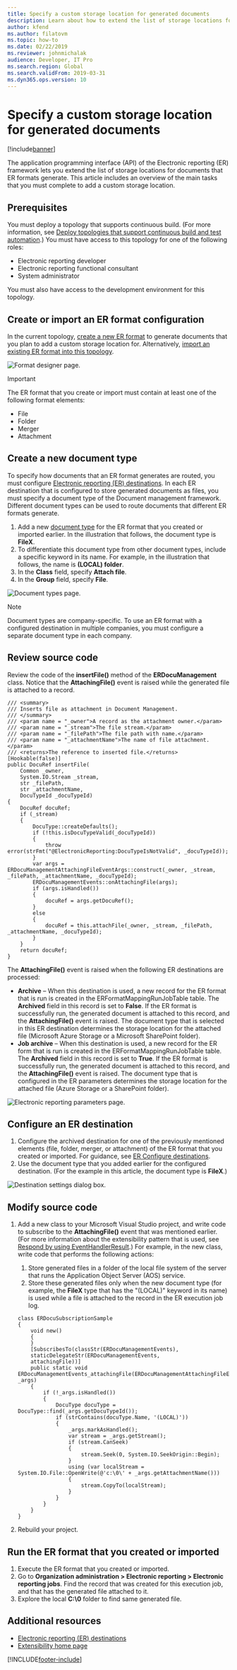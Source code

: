 ```yaml
---
title: Specify a custom storage location for generated documents
description: Learn about how to extend the list of storage locations for documents that Electronic reporting (ER) formats generate.
author: kfend
ms.author: filatovm
ms.topic: how-to
ms.date: 02/22/2019
ms.reviewer: johnmichalak
audience: Developer, IT Pro
ms.search.region: Global
ms.search.validFrom: 2019-03-31
ms.dyn365.ops.version: 10
---
```


# Specify a custom storage location for generated documents

[!include[banner](../includes/banner.md)]

The application programming interface (API) of the Electronic reporting (ER) framework lets you extend the list of storage locations for documents that ER formats generate. This article includes an overview of the main tasks that you must complete to add a custom storage location.

## Prerequisites

You must deploy a topology that supports continuous build. (For more information, see [Deploy topologies that support continuous build and test automation](/dynamics365/unified-operations/dev-itpro/perf-test/continuous-build-test-automation).) You must have access to this topology for one of the following roles:

- Electronic reporting developer
- Electronic reporting functional consultant
- System administrator

You must also have access to the development environment for this topology.

## Create or import an ER format configuration

In the current topology, [create a new ER format](tasks/er-format-configuration-2016-11.md) to generate documents that you plan to add a custom storage location for. Alternatively, [import an existing ER format into this topology](general-electronic-reporting-manage-configuration-lifecycle.md).

![Format designer page.](media/er-extend-file-storages-format.png)

> [!IMPORTANT]
> The ER format that you create or import must contain at least one of the following format elements:
>
> - File
> - Folder
> - Merger
> - Attachment

## Create a new document type

To specify how documents that an ER format generates are routed, you must configure [Electronic reporting (ER) destinations](electronic-reporting-destinations.md). In each ER destination that is configured to store generated documents as files, you must specify a document type of the Document management framework. Different document types can be used to route documents that different ER formats generate.

1. Add a new [document type](../../fin-ops/organization-administration/configure-document-management.md) for the ER format that you created or imported earlier. In the illustration that follows, the document type is **FileX**.
2. To differentiate this document type from other document types, include a specific keyword in its name. For example, in the illustration that follows, the name is **(LOCAL) folder**.
3. In the **Class** field, specify **Attach file**.
4. In the **Group** field, specify **File**.

![Document types page.](media/er-extend-file-storages-document-type.png)

> [!NOTE]
> Document types are company-specific. To use an ER format with a configured destination in multiple companies, you must configure a separate document type in each company.

## Review source code

Review the code of the **insertFile()** method of the **ERDocuManagement** class. Notice that the **AttachingFile()** event is raised while the generated file is attached to a record.


```xpp
/// <summary>
/// Inserts file as attachment in Document Management.
/// </summary>
/// <param name = "_owner">A record as the attachment owner.</param>
/// <param name = "_stream">The file stream.</param>
/// <param name = "_filePath">The file path with name.</param>
/// <param name = "_attachmentName">The name of file attachment.</param>
/// <returns>The reference to inserted file.</returns>
[Hookable(false)]
public DocuRef insertFile(
    Common _owner, 
    System.IO.Stream _stream, 
    str _filePath, 
    str _attachmentName, 
    DocuTypeId _docuTypeId)
{
    DocuRef docuRef;
    if (_stream)
    {
        DocuType::createDefaults();
        if (!this.isDocuTypeValid(_docuTypeId))
        {
            throw error(strFmt("@ElectronicReporting:DocuTypeIsNotValid", _docuTypeId));
        }
        var args = ERDocuManagementAttachingFileEventArgs::construct(_owner, _stream, _filePath, _attachmentName, _docuTypeId);
        ERDocuManagementEvents::onAttachingFile(args);
        if (args.isHandled())
        {
            docuRef = args.getDocuRef();
        }
        else
        {
            docuRef = this.attachFile(_owner, _stream, _filePath, _attachmentName, _docuTypeId);
        }
    }
    return docuRef;
}
```

The **AttachingFile()** event is raised when the following ER destinations are processed:

- **Archive** – When this destination is used, a new record for the ER format that is run is created in the ERFormatMappingRunJobTable table. The **Archived** field in this record is set to **False**. If the ER format is successfully run, the generated document is attached to this record, and the **AttachingFile()** event is raised. The document type that is selected in this ER destination determines the storage location for the attached file (Microsoft Azure Storage or a Microsoft SharePoint folder).
- **Job archive** – When this destination is used, a new record for the ER form that is run is created in the ERFormatMappingRunJobTable table. The **Archived** field in this record is set to **True**. If the ER format is successfully run, the generated document is attached to this record, and the **AttachingFile()** event is raised. The document type that is configured in the ER parameters determines the storage location for the attached file (Azure Storage or a SharePoint folder).

![Electronic reporting parameters page.](media/er-extend-file-storages-parameters.png)

## Configure an ER destination

1. Configure the archived destination for one of the previously mentioned elements (file, folder, merger, or attachment) of the ER format that you created or imported. For guidance, see [ER Configure destinations](/dynamics365/unified-operations/dev-itpro/analytics/tasks/er-destinations-2016-11).
2. Use the document type that you added earlier for the configured destination. (For the example in this article, the document type is **FileX**.)

![Destination settings dialog box.](media/er-extend-file-storages-destination.png)

## Modify source code

1. Add a new class to your Microsoft Visual Studio project, and write code to subscribe to the **AttachingFile()** event that was mentioned earlier. (For more information about the extensibility pattern that is used, see [Respond by using EventHandlerResult](/dynamics365/unified-operations/dev-itpro/extensibility/respond-event-handler-result).) For example, in the new class, write code that performs the following actions:

    1. Store generated files in a folder of the local file system of the server that runs the Application Object Server (AOS) service.
    2. Store these generated files only when the new document type (for example, the **FileX** type that has the "(LOCAL)" keyword in its name) is used while a file is attached to the record in the ER execution job log.

    ```xpp
    class ERDocuSubscriptionSample
    {
        void new()
        {
        }
        [SubscribesTo(classStr(ERDocuManagementEvents), 
        staticDelegateStr(ERDocuManagementEvents, 
        attachingFile))]
        public static void ERDocuManagementEvents_attachingFile(ERDocuManagementAttachingFileEventArgs _args)
        {
            if (!_args.isHandled())
            {
                DocuType docuType = DocuType::find(_args.getDocuTypeId());
                if (strContains(docuType.Name, '(LOCAL)'))
                {
                    _args.markAsHandled();
                    var stream = _args.getStream();
                    if (stream.CanSeek)
                    {
                        stream.Seek(0, System.IO.SeekOrigin::Begin);
                    }
                    using (var localStream = System.IO.File::OpenWrite(@'c:\0\' + _args.getAttachmentName()))
                    {
                        stream.CopyTo(localStream);
                    }
                }
            }
        }
    }
    ```

2. Rebuild your project.

## Run the ER format that you created or imported

1. Execute the ER format that you created or imported.
2. Go to **Organization administration \> Electronic reporting \> Electronic reporting jobs**. Find the record that was created for this execution job, and that has the generated file attached to it.
3. Explore the local **C:\\0** folder to find same generated file.

## Additional resources

- [Electronic reporting (ER) destinations](electronic-reporting-destinations.md)
- [Extensibility home page](../extensibility/extensibility-home-page.md)


[!INCLUDE[footer-include](../../../includes/footer-banner.md)]

